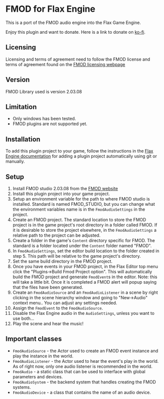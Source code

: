 # FMOD for Flax Engine

This is a port of the FMOD audio engine into the Flax Game Engine.

Enjoy this plugin and want to donate. Here is a link to donate on [ko-fi](https://ko-fi.com/tryibion).

## Licensing
Licensing and terms of agreement need to follow the FMOD license and terms of agreement found on the [FMOD licensing webpage](https://www.fmod.com/licensing?target=_blank)

## Version
FMOD Library used is version 2.03.08

## Limitation
- Only windows has been tested.
- FMOD plugins are not supported yet.

## Installation
To add this plugin project to your game, follow the instructions in the [Flax Engine documentation](https://docs.flaxengine.com/manual/scripting/plugins/plugin-project.html#automated-git-cloning) for adding a plugin project automatically using git or manually.

## Setup
1. Install FMOD studio 2.03.08 from the [FMOD website](https://www.fmod.com/)
2. Install this plugin project into your game project.
3. Setup an environment variable for the path to where FMOD studio is installed. Standard is named FMOD_STUDIO, but you can change what the environment variables name is in the `FmodAudioSettings` in the project.
4. Create an FMOD project. The standard location to store the FMOD project is in the game project's root directory in a folder called FMOD. If it is desirable to store the project elsewhere, in the `FmodAudioSettings` a relative path to the project can be adjusted.
5. Create a folder in the game's `Content` directory specific for FMOD. The standard is a folder located under the `Content` folder named "FMOD".
6. In `FmodAudioSettings`, set the editor build location to the folder created in step 5. This path will be relative to the game project's directory.
7. Set the same build directory in the FMOD project.
8. Once you have events in your FMOD project, in the Flax Editor top menu click the "Plugins->Build Fmod Project option". This will automatically build the FMOD project and generate `FmodEvent`s in the editor. Note: this will take a little bit. Once it is completed a FMOD alert will popup saying that the files have been generated.
9. Create an `FmodAudioSource` and an `FmodAudioListener` in a scene by right clicking in the scene hierarchy window and going to "New->Audio" context menu.. You can adjust any settings needed.
10. Assign the `FmodEvent` to the `FmodAudioSource`.
11. Disable the Flax Engine audio in the `AudioSettings`, unless you want to use both...
12. Play the scene and hear the music!

## Important classes
- `FmodAudioSource` - the Actor used to create an FMOD event instance and play the instance in the world.
- `FmodAudioListener` - the Actor used to hear the event's play in the world. As of right now, only one audio listener is recommended in the world.
- `FmodAudio` - a static class that can be used to interface with global parameters and devices.
- `FmodAudioSystem` - the backend system that handles creating the FMOD systems.
- `FmodAudioDevice` - a class that contains the name of an audio device.
